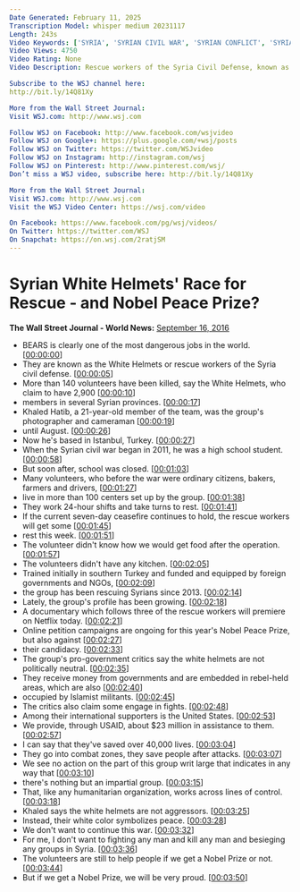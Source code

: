 ```yaml
---
Date Generated: February 11, 2025
Transcription Model: whisper medium 20231117
Length: 243s
Video Keywords: ['SYRIA', 'SYRIAN CIVIL WAR', 'SYRIAN CONFLICT', 'SYRIAN REBELS', 'SYRIA CRISIS', 'RESCUE WORKERS', 'VOLUNTEERS', 'RESCUE TEAM', 'WHITE HELMETS', 'SYRIA CIVIL DEFENSE', 'SYRIAN CIVIL DEFENSE', 'ALEPPO', 'AIRSTRIKES', 'CEASEFIRE', 'BARREL BOMBS', 'NOBEL PEACE PRIZE', 'PETITION', 'CAMPAIGN', 'DOCUMENTARY', 'NETFLIX', 'Civil Unrest', 'Fire', 'Rescue Services', 'Charities', 'Philanthropy', 'United States']
Video Views: 4750
Video Rating: None
Video Description: Rescue workers of the Syria Civil Defense, known as the White Helmets, are made up of ordinary Syrian citizens. Trained and supported by foreign governments and NGOs, they claim to have rescued some 60,000 fellow Syrians from under the rubble of airstrikes and barrel bombs. Photo: Getty Images

Subscribe to the WSJ channel here:
http://bit.ly/14Q81Xy

More from the Wall Street Journal:
Visit WSJ.com: http://www.wsj.com

Follow WSJ on Facebook: http://www.facebook.com/wsjvideo
Follow WSJ on Google+: https://plus.google.com/+wsj/posts
Follow WSJ on Twitter: https://twitter.com/WSJvideo
Follow WSJ on Instagram: http://instagram.com/wsj
Follow WSJ on Pinterest: http://www.pinterest.com/wsj/ 
Don’t miss a WSJ video, subscribe here: http://bit.ly/14Q81Xy

More from the Wall Street Journal: 
Visit WSJ.com: http://www.wsj.com
Visit the WSJ Video Center: https://wsj.com/video

On Facebook: https://www.facebook.com/pg/wsj/videos/
On Twitter: https://twitter.com/WSJ
On Snapchat: https://on.wsj.com/2ratjSM
---
```


# Syrian White Helmets' Race for Rescue - and Nobel Peace Prize?
**The Wall Street Journal - World News:** [September 16, 2016](https://www.youtube.com/watch?v=_swF3PZ8z2U)
*  BEARS is clearly one of the most dangerous jobs in the world. [[00:00:00](https://www.youtube.com/watch?v=_swF3PZ8z2U&t=0.0s)]
*  They are known as the White Helmets or rescue workers of the Syria civil defense. [[00:00:05](https://www.youtube.com/watch?v=_swF3PZ8z2U&t=5.0s)]
*  More than 140 volunteers have been killed, say the White Helmets, who claim to have 2,900 [[00:00:10](https://www.youtube.com/watch?v=_swF3PZ8z2U&t=10.8s)]
*  members in several Syrian provinces. [[00:00:17](https://www.youtube.com/watch?v=_swF3PZ8z2U&t=17.32s)]
*  Khaled Hatib, a 21-year-old member of the team, was the group's photographer and cameraman [[00:00:19](https://www.youtube.com/watch?v=_swF3PZ8z2U&t=19.8s)]
*  until August. [[00:00:26](https://www.youtube.com/watch?v=_swF3PZ8z2U&t=26.48s)]
*  Now he's based in Istanbul, Turkey. [[00:00:27](https://www.youtube.com/watch?v=_swF3PZ8z2U&t=27.48s)]
*  When the Syrian civil war began in 2011, he was a high school student. [[00:00:58](https://www.youtube.com/watch?v=_swF3PZ8z2U&t=58.48s)]
*  But soon after, school was closed. [[00:01:03](https://www.youtube.com/watch?v=_swF3PZ8z2U&t=63.279999999999994s)]
*  Many volunteers, who before the war were ordinary citizens, bakers, farmers and drivers, [[00:01:27](https://www.youtube.com/watch?v=_swF3PZ8z2U&t=87.48s)]
*  live in more than 100 centers set up by the group. [[00:01:38](https://www.youtube.com/watch?v=_swF3PZ8z2U&t=98.48s)]
*  They work 24-hour shifts and take turns to rest. [[00:01:41](https://www.youtube.com/watch?v=_swF3PZ8z2U&t=101.68s)]
*  If the current seven-day ceasefire continues to hold, the rescue workers will get some [[00:01:45](https://www.youtube.com/watch?v=_swF3PZ8z2U&t=105.48s)]
*  rest this week. [[00:01:51](https://www.youtube.com/watch?v=_swF3PZ8z2U&t=111.16s)]
*  The volunteer didn't know how we would get food after the operation. [[00:01:57](https://www.youtube.com/watch?v=_swF3PZ8z2U&t=117.48s)]
*  The volunteers didn't have any kitchen. [[00:02:05](https://www.youtube.com/watch?v=_swF3PZ8z2U&t=125.68s)]
*  Trained initially in southern Turkey and funded and equipped by foreign governments and NGOs, [[00:02:09](https://www.youtube.com/watch?v=_swF3PZ8z2U&t=129.48000000000002s)]
*  the group has been rescuing Syrians since 2013. [[00:02:14](https://www.youtube.com/watch?v=_swF3PZ8z2U&t=134.88s)]
*  Lately, the group's profile has been growing. [[00:02:18](https://www.youtube.com/watch?v=_swF3PZ8z2U&t=138.28s)]
*  A documentary which follows three of the rescue workers will premiere on Netflix today. [[00:02:21](https://www.youtube.com/watch?v=_swF3PZ8z2U&t=141.88s)]
*  Online petition campaigns are ongoing for this year's Nobel Peace Prize, but also against [[00:02:27](https://www.youtube.com/watch?v=_swF3PZ8z2U&t=147.48s)]
*  their candidacy. [[00:02:33](https://www.youtube.com/watch?v=_swF3PZ8z2U&t=153.88s)]
*  The group's pro-government critics say the white helmets are not politically neutral. [[00:02:35](https://www.youtube.com/watch?v=_swF3PZ8z2U&t=155.48s)]
*  They receive money from governments and are embedded in rebel-held areas, which are also [[00:02:40](https://www.youtube.com/watch?v=_swF3PZ8z2U&t=160.48s)]
*  occupied by Islamist militants. [[00:02:45](https://www.youtube.com/watch?v=_swF3PZ8z2U&t=165.48s)]
*  The critics also claim some engage in fights. [[00:02:48](https://www.youtube.com/watch?v=_swF3PZ8z2U&t=168.67999999999998s)]
*  Among their international supporters is the United States. [[00:02:53](https://www.youtube.com/watch?v=_swF3PZ8z2U&t=173.88s)]
*  We provide, through USAID, about $23 million in assistance to them. [[00:02:57](https://www.youtube.com/watch?v=_swF3PZ8z2U&t=177.88s)]
*  I can say that they've saved over 40,000 lives. [[00:03:04](https://www.youtube.com/watch?v=_swF3PZ8z2U&t=184.12s)]
*  They go into combat zones, they save people after attacks. [[00:03:07](https://www.youtube.com/watch?v=_swF3PZ8z2U&t=187.2s)]
*  We see no action on the part of this group writ large that indicates in any way that [[00:03:10](https://www.youtube.com/watch?v=_swF3PZ8z2U&t=190.39999999999998s)]
*  there's nothing but an impartial group. [[00:03:15](https://www.youtube.com/watch?v=_swF3PZ8z2U&t=195.28s)]
*  That, like any humanitarian organization, works across lines of control. [[00:03:18](https://www.youtube.com/watch?v=_swF3PZ8z2U&t=198.4s)]
*  Khaled says the white helmets are not aggressors. [[00:03:25](https://www.youtube.com/watch?v=_swF3PZ8z2U&t=205.4s)]
*  Instead, their white color symbolizes peace. [[00:03:28](https://www.youtube.com/watch?v=_swF3PZ8z2U&t=208.6s)]
*  We don't want to continue this war. [[00:03:32](https://www.youtube.com/watch?v=_swF3PZ8z2U&t=212.4s)]
*  For me, I don't want to fighting any man and kill any man and besieging any groups in Syria. [[00:03:36](https://www.youtube.com/watch?v=_swF3PZ8z2U&t=216.20000000000002s)]
*  The volunteers are still to help people if we get a Nobel Prize or not. [[00:03:44](https://www.youtube.com/watch?v=_swF3PZ8z2U&t=224.2s)]
*  But if we get a Nobel Prize, we will be very proud. [[00:03:50](https://www.youtube.com/watch?v=_swF3PZ8z2U&t=230.2s)]
